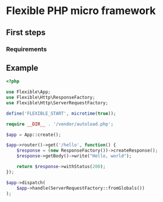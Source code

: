 # Flexible PHP micro framework

## First steps

### Requirements



## Example

```php
<?php

use Flexible\App;
use Flexible\Http\ResponseFactory;
use Flexible\Http\ServerRequestFactory;

define('FLEXIBLE_START', microtime(true));

require __DIR__ . '/vendor/autoload.php';

$app = App::create();

$app->router()->get('/hello', function() {
    $response = (new ResponseFactory())->createResponse();
    $response->getBody()->write("Hello, world");

    return $response->withStatus(200);
});

$app->dispatch(
    $app->handle(ServerRequestFactory::fromGlobals())
);
```
